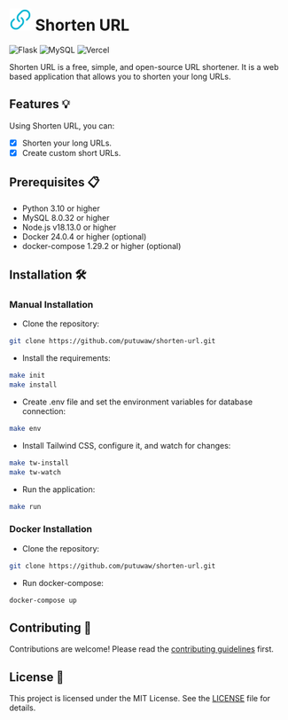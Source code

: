 # ![](static/images/logo.svg) Shorten URL

![Flask](https://img.shields.io/badge/Flask-000000?style=for-the-badge&logo=flask&logoColor=white)
![MySQL](https://img.shields.io/badge/MySQL-005C84?style=for-the-badge&logo=mysql&logoColor=white)
![Vercel](https://img.shields.io/badge/vercel-%23000000.svg?style=for-the-badge&logo=vercel&logoColor=white)

Shorten URL is a free, simple, and open-source URL shortener. It is a web based application that allows you to shorten your long URLs.

## Features 💡

Using Shorten URL, you can:

- [x] Shorten your long URLs.
- [x] Create custom short URLs.

## Prerequisites 📋

- Python 3.10 or higher
- MySQL 8.0.32 or higher
- Node.js v18.13.0 or higher
- Docker 24.0.4 or higher (optional)
- docker-compose 1.29.2 or higher (optional)

## Installation 🛠

### Manual Installation

- Clone the repository:

```bash
git clone https://github.com/putuwaw/shorten-url.git
```

- Install the requirements:

```bash
make init
make install
```

- Create .env file and set the environment variables for database connection:

```bash
make env
```

- Install Tailwind CSS, configure it, and watch for changes:

```bash
make tw-install
make tw-watch
```

- Run the application:

```bash
make run
```

### Docker Installation

- Clone the repository:

```bash
git clone https://github.com/putuwaw/shorten-url.git
```

- Run docker-compose:

```bash
docker-compose up
```

## Contributing 🤝

Contributions are welcome! Please read the [contributing guidelines](CONTRIBUTING.md) first.

## License 📝

This project is licensed under the MIT License. See the [LICENSE](LICENSE) file for details.
